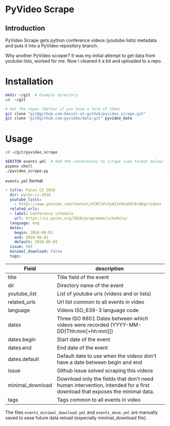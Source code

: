 # PyVideo Scrape

## Introduction

PyVideo Scrape gets python conference videos (youtube lists) metadata and puts it into a PyVideo repository branch.

Why another PyVideo scraper?
It was my initial attempt to get data from youtube lists, worked for me. Now I cleaned it a bit and uploaded to a repo.

# Installation

~~~ bash
mkdir ~/git  # Example directory
cd  ~/git

# Get the repos (better if you have a fork of them)
git clone "git@github.com:Daniel-at-github/pyvideo_scrape.git"
git clone "git@github.com:pyvideo/data.git" pyvideo_data
~~~

# Usage

~~~ bash
cd ~/git/pyvideo_scrape

$EDITOR events.yml  # Add the conferences to scrape (see format below)
pipenv shell
./pyvideo_scrape.py
~~~

`events.yml` format
~~~ yml
- title: PyCon CZ 2018
  dir: pycon-cz-2018
  youtube_lists:
    - https://www.youtube.com/channel/UCRC2Vu7p4SJxhhuRdl8rQ6g/videos
  related_urls:
  - label: Conference schedule
    url: https://cz.pycon.org/2018/programme/schedule/
  language: eng
  dates:
    begin: 2018-06-01
    end: 2018-06-01
    default: 2018-06-03
  issue: 503
  minimal_download: false
  tags:
~~~

Field | description
--- | ---
title | Title field of the event
dir | Directory name of the event
youtube_list | List of youtube urls (videos and or lists)
related_urls | Url list common to all events in video
language | Videos ISO_639-3 language code
dates | Three ISO 8601 Dates between which videos were recorded (YYYY-MM-DD[Thh:mm[+hh:mm]])
dates.begin | Start date of the event
dates.end | End date of the event
dates.default | Default date to use when the videos don't have a date between begin and end
issue | Github issue solved scraping this videos
minimal_download | Download only the fields that don't need human intervention, intended for a first download that exposes the minimal data.
tags | Tags common to all events in video

The files `events_minimal_download.yml` and `events_done.yml` are manually saved to ease future data reload (especially minimal_download file).
